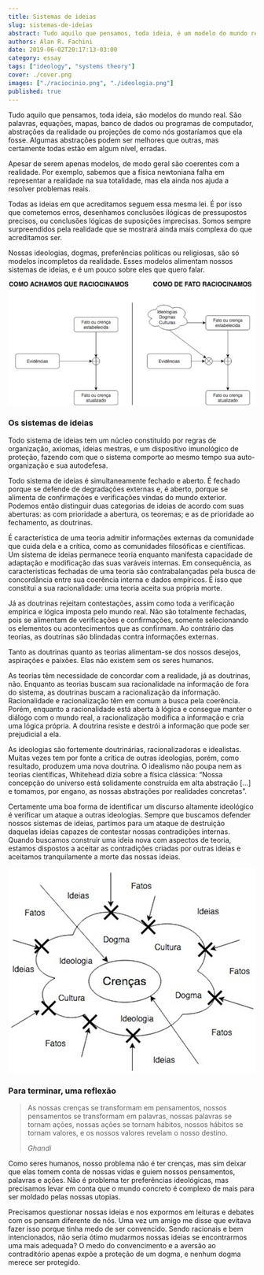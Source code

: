 ```yaml
---
title: Sistemas de ideias
slug: sistemas-de-ideias
abstract: Tudo aquilo que pensamos, toda ideia, é um modelo do mundo real. São palavras, equações, mapas, banco de dados ou programas de computador, abstrações da realidade ou projeções de como nós gostaria que a realidade fosse. A forma como vemos a realidade é só um modelo mental do que é a realidade de fato. Alguns modelos podem ser melhores que outros, mas certamente todos estão em algum nível, errados.
authors: Alan R. Fachini
date: 2019-06-02T20:17:13-03:00
category: essay
tags: ["ideology", "systems theory"]
cover: ./cover.png
images: ["./raciocinio.png", "./ideologia.png"]
published: true
---
```


Tudo aquilo que pensamos, toda ideia, são modelos do mundo real. São palavras, equações, mapas, banco de dados ou programas de computador, abstrações da realidade ou projeções de como nós gostaríamos que ela fosse. Algumas abstrações podem ser melhores que outras, mas certamente todas estão em algum nível, erradas.

Apesar de serem apenas modelos, de modo geral são coerentes com a realidade. Por exemplo, sabemos que a física newtoniana falha em representar a realidade na sua totalidade, mas ela ainda nos ajuda a resolver problemas reais.

Todas as ideias em que acreditamos seguem essa mesma lei. É por isso que cometemos erros, desenhamos conclusões ilógicas de pressupostos precisos, ou conclusões lógicas de suposições imprecisas. Somos sempre surpreendidos pela realidade que se mostrará ainda mais complexa do que acreditamos ser.

Nossas ideologias, dogmas, preferências políticas ou religiosas, são só modelos incompletos da realidade. Esses modelos alimentam nossos sistemas de ideias, e é um pouco sobre eles que quero falar.

![Como achamos que raciocinamos; como realmente raciocinamos](./raciocinio.png)

### Os sistemas de ideias

Todo sistema de ideias tem um núcleo constituído por regras de organização, axiomas, ideias mestras, e um dispositivo imunológico de proteção, fazendo com que o sistema comporte ao mesmo tempo sua auto-organização e sua autodefesa.

Todo sistema de ideias é simultaneamente fechado e aberto. É fechado porque se defende de degradações externas e, é aberto, porque se alimenta de confirmações e verificações vindas do mundo exterior. Podemos então distinguir duas categorias de ideias de acordo com suas aberturas: as com prioridade a abertura, os teoremas; e as de prioridade ao fechamento, as doutrinas.

É característica de uma teoria admitir informações externas da comunidade que cuida dela e a crítica, como as comunidades filosóficas e científicas. Um sistema de ideias permanece teoria enquanto manifesta capacidade de adaptação e modificação das suas varáveis internas. Em consequência, as características fechadas de uma teoria são contrabalançadas pela busca de concordância entre sua coerência interna e dados empíricos. É isso que constitui a sua racionalidade: uma teoria aceita sua própria morte.

Já as doutrinas rejeitam contestações, assim como toda a verificação empírica e lógica imposta pelo mundo real. Não são totalmente fechadas, pois se alimentam de verificações e confirmações, somente selecionando os elementos ou acontecimentos que as confirmam. Ao contrário das teorias, as doutrinas são blindadas contra informações externas.

Tanto as doutrinas quanto as teorias alimentam-se dos nossos desejos, aspirações e paixões. Elas não existem sem os seres humanos.

As teorias têm necessidade de concordar com a realidade, já as doutrinas, não. Enquanto as teorias buscam sua racionalidade na informação de fora do sistema, as doutrinas buscam a racionalização da informação. Racionalidade e racionalização têm em comum a busca pela coerência. Porém, enquanto a racionalidade está aberta à lógica e consegue manter o diálogo com o mundo real, a racionalização modifica a informação e cria uma lógica própria. A doutrina resiste e destrói a informação que pode ser prejudicial a ela.

As ideologias são fortemente doutrinárias, racionalizadoras e idealistas. Muitas vezes tem por fonte a crítica de outras ideologias, porém, como resultado, produzem uma nova doutrina. O idealismo não poupa nem as teorias científicas, Whitehead dizia sobre a física clássica: “Nossa concepção do universo está solidamente construída em alta abstração […] e tomamos, por engano, as nossas abstrações por realidades concretas”.

Certamente uma boa forma de identificar um discurso altamente ideológico é verificar um ataque a outras ideologias. Sempre que buscamos defender nossos sistemas de ideias, partimos para um ataque de destruição daquelas ideias capazes de contestar nossas contradições internas. Quando buscamos construir uma ideia nova com aspectos de teoria, estamos dispostos a aceitar as contradições criadas por outras ideias e aceitamos tranquilamente a morte das nossas ideias.

![O filtro ideológico](./ideologia.png)

### Para terminar, uma reflexão

<blockquote class="blockquote">
  <p>As nossas crenças se transformam em pensamentos, nossos pensamentos se transformam em palavras, nossas palavras se tornam ações, nossas ações se tornam hábitos, nossos hábitos se tornam valores, e os nossos valores revelam o nosso destino.</p>
  <figcaption class="blockquote-footer">
    <cite title="Ghandi">
      Ghandi
    </cite>
  </figcaption>
</blockquote>

Como seres humanos, nosso problema não é ter crenças, mas sim deixar que elas tomem conta de nossas vidas e guiem nossos pensamentos, palavras e ações. Não é problema ter preferências ideológicas, mas precisamos levar em conta que o mundo concreto é complexo de mais para ser moldado pelas nossas utopias.

Precisamos questionar nossas ideias e nos expormos em leituras e debates com os pensam diferente de nós. Uma vez um amigo me disse que evitava fazer isso porque tinha medo de ser convencido. Sendo racionais e bem intencionados, não seria ótimo mudarmos nossas ideias se encontrarmos uma mais adequada? O medo do convencimento e a aversão ao contraditório apenas expõe a proteção de um dogma, e nenhum dogma merece ser protegido.
